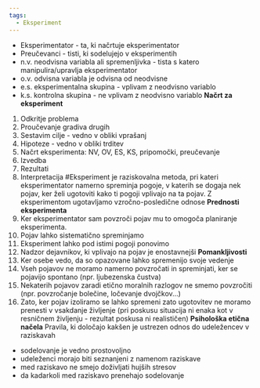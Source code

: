 ```yaml
---
tags:
  - Eksperiment
---
```


- Eksperimentator - ta, ki načrtuje eksperimentator
- Preučevanci - tisti, ki sodelujejo v eksperimentih
- n.v. neodvisna variabla ali spremenljivka - tista s katero manipulira/upravlja eksperimentator
- o.v.  odvisna variabla je odvisna od neodvisne
- e.s. eksperimentalna skupina - vplivam z neodvisno variablo
- k.s. kontrolna skupina - ne vplivam z neodvisno variablo
**Načrt za eksperiment**
1. Odkritje problema
2. Proučevanje gradiva drugih
3. Sestavim cilje - vedno v obliki vprašanj
4. Hipoteze - vedno v obliki trditev
5. Načrt eksperimenta: NV, OV, ES, KS, pripomočki, preučevanje
6. Izvedba
7. Rezultati
8. Interpretacija
#Eksperiment je raziskovalna metoda, pri kateri eksperimentator namerno spreminja pogoje, v katerih se dogaja nek pojav, ker želi ugotoviti kako ti pogoji vplivajo na ta pojav.
Z eksperimentom ugotavljamo vzročno-posledične odnose
**Prednosti eksperimenta**
1. Ker eksperimentator sam povzroči pojav mu to omogoča planiranje eksperimenta.
2. Pojav lahko sistematično spreminjamo
3. Eksperiment lahko pod istimi pogoji ponovimo
4. Nadzor dejavnikov, ki vplivajo na pojav je enostavnejši
**Pomankljivosti**
1. Ker osebe vedo, da so opazovane lahko spremenijo svoje vedenje
2. Vseh pojavov ne moramo namerno povzročati in spreminjati, ker se pojavijo spontano (npr. ljubezenska čustva)
3. Nekaterih pojavov zaradi etično moralnih razlogov ne smemo povzročiti (npr. povzročanje bolečine, ločevanje dvojčkov...)
4. Zato, ker pojav izoliramo se lahko spremeni zato ugotovitev ne moramo prenesti v vsakdanje življenje (pri poskusu situacija ni enaka kot v resničnem življenju - rezultat poskusa ni realističen)
**Psihološka etična načela** 
Pravila, ki določajo kakšen je ustrezen odnos do udeležencev v raziskavah
- sodelovanje je vedno prostovoljno
- udeleženci morajo biti seznanjeni z namenom raziskave
- med raziskavo ne smejo doživljati hujših stresov
- da kadarkoli med raziskavo prenehajo sodelovanje





















